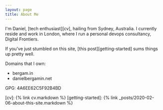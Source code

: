 ```yaml
---
layout: page
title: About Me
---
```


I'm Daniel, [tech enthusiast][cv], hailing from Sydney, Australia. I currently reside and work in London, where I run a personal devops consultancy, Digital Frontiers.

If you've just stumbled on this site, [this post][getting-started] sums things up pretty well. 

Domains that I own:
- bergam.in
- danielbergamin.net

GPG: 4A6EE62C5F92B4BD

[cv]: {% link cv.markdown %}
[getting-started]: {% link _posts/2020-02-06-about-this-site.markdown %}
